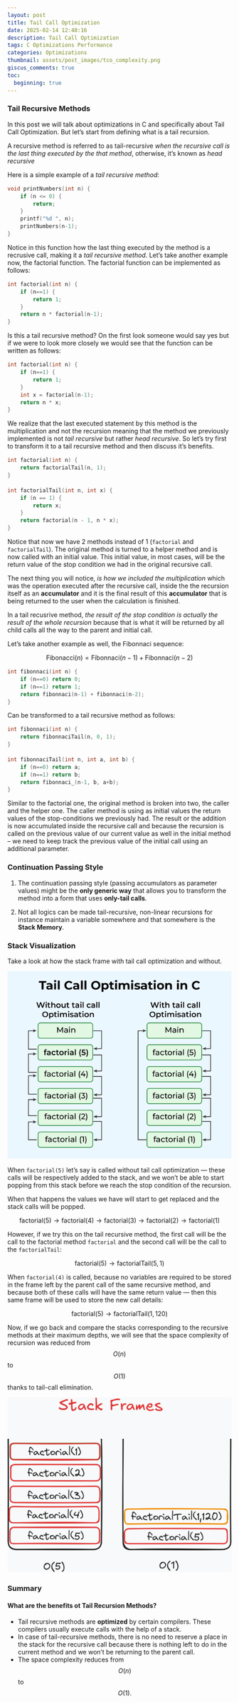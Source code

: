 ```yaml
---
layout: post
title: Tail Call Optimization
date: 2025-02-14 12:40:16
description: Tail Call Optimization
tags: C Optimizations Performance
categories: Optimizations
thumbnail: assets/post_images/tco_complexity.png
giscus_comments: true
toc: 
  beginning: true
---
```


### Tail Recursive Methods

In this post we will talk about optimizations in C and specifically about Tail Call Optimization. But let’s start from defining what is a tail recursion.

A recursive method is referred to as tail-recursive *when the recursive call is the last thing executed by the that method*, otherwise, it’s known as *head recursive*

Here is a simple example of a *tail recursive method*:

```c
void printNumbers(int n) {
	if (n <= 0) {
		return;
	}	
	printf("%d ", n);
	printNumbers(n-1);
}
```

Notice in this function how the last thing executed by the method is a recrusive call, making it a *tail recursive method*. Let’s take another example now, the factorial function. The factorial function can be implemented as follows:

```c
int factorial(int n) {
	if (n==1) {
		return 1;
	}
	return n * factorial(n-1);
}
```

Is this a tail recursive method? On the first look someone would say yes but if we were to look more closely we would see that the function can be written as follows:

```c
int factorial(int n) {
	if (n==1) {
		return 1;
	}
	int x = factorial(n-1);
	return n * x;
}
```

We realize that the last executed statement by this method is the multiplication and not the recursion meaning that the method we previously implemented is not *tail recursive* but rather *head recursive*. So let’s try first to transform it to a tail recursive method and then discuss it’s benefits.

```c
int factorial(int n) {
	return factorialTail(n, 1);
}

int factorialTail(int n, int x) {
	if (n == 1) {
		return x;
	}
	return factorial(n - 1, n * x);
}
```

Notice that now we have 2 methods instead of 1 (`factorial` and `factorialTail`). The original method is turned to a helper method and is now called with an initial value. This initial value, in most cases, will be the return value of the stop condition we had in the original recursive call. 

The next thing you will notice, *is how we included the multiplication* which was the operation executed after the recursive call, inside the the recursion itself as an **accumulator** and it is the final result of this **accumulator** that is being returned to the user when the calculation is finished.

In a tail recusrive method, *the result of the stop condition is actually the result of the whole recursion* because that is what it will be returned by all child calls all the way to the parent and initial call. 

Let’s take another example as well, the Fibonnaci sequence:

$$
\text{Fibonacci}(n) = \text{Fibonnaci}(n-1) + \text{Fibonnaci}(n-2)
$$

```c
int fibonnaci(int n) {
	if (n==0) return 0;
	if (n==1) return 1;
	return fibonnaci(n-1) + fibonnaci(n-2);
}
```

Can be transformed to a tail recursive method as follows:

```c
int fibonnaci(int n) {
	return fibonnaciTail(n, 0, 1);
}

int fibonnaciTail(int n, int a, int b) {
	if (n==0) return a;
	if (n==1) return b;
	return fibonnaci_(n-1, b, a+b);
}
```

Similar to the factorial one, the original method is broken into two, the caller and the helper one. The caller method is using as initial values the return values of the stop-conditions we previously had. The result or the addition is now accumulated inside the recursive call and because the recursion is called on the previous value of our current value as well in the initial method – we need to keep track the previous value of the initial call using an additional parameter.

### Continuation Passing Style

1. The continuation passing style (passing accumulators as parameter values) might be the **only generic way** that allows you to transform the method into a form that uses **only-tail calls**.

2. Not all logics can be made tail-recursive, non-linear recursions for instance maintain a variable somewhere and that somewhere is the **Stack Memory**.

### Stack Visualization

Take a look at how the stack frame with tail call optimization and without.

<div style="text-align: center;">
  <img src="/assets/post_images/tco.png">
</div>


When `factorial(5)` let’s say is called without tail call optimization — these calls will be respectively added to the stack, and we won’t be able to start popping from this stack before we reach the stop condition of the recursion. 

When that happens the values we have will start to get replaced and the stack calls will be popped. 

$$ \text{factorial}(5) \rightarrow \text{factorial}(4) \rightarrow \text{factorial}(3) \rightarrow \text{factorial}(2) \rightarrow \text{factorial}(1)
$$

However, if we try this on the tail recursive method, the first call will be the call to the factorial method `factorial` and the second call will be the call to the `factorialTail`:

$$\text{factorial}(5) \rightarrow \text{factorialTail}(5,1)$$

When `factorial(4)` is called, because no variables are required to be stored in the frame left by the parent call of the same recursive method, and because both of these calls will have the same return value — then this same frame will be used to store the new call details:

$$\text{factorial}(5) \rightarrow \text{factorialTail}(1, 120)$$

Now, if we go back and compare the stacks corresponding to the recursive methods at their maximum depths, we will see that the space complexity of recursion was reduced from $$O(n)$$ to $$O(1)$$ thanks to tail-call elimination.

<div style="text-align: center;">
  <img src="/assets/post_images/tco_complexity.png">
</div>

### Summary

#### What are the benefits ot Tail Recursion Methods?

- Tail recursive methods are **optimized** by certain compilers. These compilers usually execute calls with the help of a stack.
- In case of tail-recursive methods, there is no need to reserve a place in the stack for the recursive call because there is nothing left to do in the current method and we won’t be returning to the parent call.
- The space complexity reduces from $$O(n)$$ to $$O(1).$$
